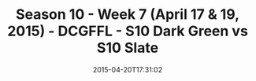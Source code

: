 ---
title: Season 10 - Week 7 (April 17 & 19, 2015) - DCGFFL - S10 Dark Green vs S10 Slate
teams-score:
- team: _teams/s10-dark-green.md
  score:
- team: _teams/s10-slate.md
  score: 27
mvp: Bill C. (Dark Green), Kyle M. (Slate)
game-ball: N/A
sportsperson: ''
season: 10
week: 7
date: '2015-04-20T17:31:02'
pageid: season-10-week-7-4421-vs-4445
---